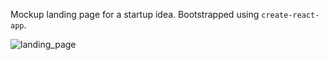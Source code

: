 Mockup landing page for a startup idea. Bootstrapped using `create-react-app`.

![landing_page](../assets/landing.png)
